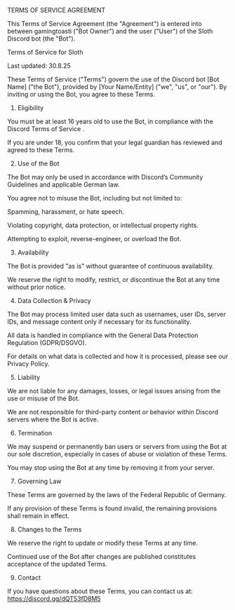 
TERMS OF SERVICE AGREEMENT

This Terms of Service Agreement (the "Agreement") is entered into between gamingtoasti ("Bot Owner") and the user ("User") of the Sloth Discord bot (the "Bot").

Terms of Service for Sloth

Last updated: 30.8.25

These Terms of Service ("Terms") govern the use of the Discord bot [Bot Name] ("the Bot"), provided by [Your Name/Entity] ("we", "us", or "our"). By inviting or using the Bot, you agree to these Terms.

1. Eligibility

You must be at least 16 years old to use the Bot, in compliance with the Discord Terms of Service
.

If you are under 18, you confirm that your legal guardian has reviewed and agreed to these Terms.

2. Use of the Bot

The Bot may only be used in accordance with Discord’s Community Guidelines and applicable German law.

You agree not to misuse the Bot, including but not limited to:

Spamming, harassment, or hate speech.

Violating copyright, data protection, or intellectual property rights.

Attempting to exploit, reverse-engineer, or overload the Bot.

3. Availability

The Bot is provided "as is" without guarantee of continuous availability.

We reserve the right to modify, restrict, or discontinue the Bot at any time without prior notice.

4. Data Collection & Privacy

The Bot may process limited user data such as usernames, user IDs, server IDs, and message content only if necessary for its functionality.

All data is handled in compliance with the General Data Protection Regulation (GDPR/DSGVO).

For details on what data is collected and how it is processed, please see our Privacy Policy.

5. Liability

We are not liable for any damages, losses, or legal issues arising from the use or misuse of the Bot.

We are not responsible for third-party content or behavior within Discord servers where the Bot is active.

6. Termination

We may suspend or permanently ban users or servers from using the Bot at our sole discretion, especially in cases of abuse or violation of these Terms.

You may stop using the Bot at any time by removing it from your server.

7. Governing Law

These Terms are governed by the laws of the Federal Republic of Germany.

If any provision of these Terms is found invalid, the remaining provisions shall remain in effect.

8. Changes to the Terms

We reserve the right to update or modify these Terms at any time.

Continued use of the Bot after changes are published constitutes acceptance of the updated Terms.

9. Contact

If you have questions about these Terms, you can contact us at:
https://discord.gg/dQT53fD8M5
